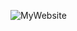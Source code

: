 ![MyWebsite](https://user-images.githubusercontent.com/28499651/149657445-df3dad80-c907-448b-90b8-37c3636306ff.jpg)